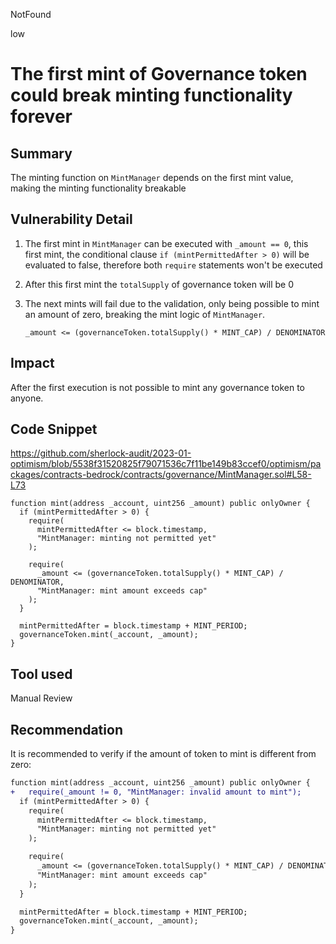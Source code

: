 NotFound

low

# The first mint of Governance token could break minting functionality forever

## Summary

The minting function on `MintManager` depends on the first mint value, making the minting functionality breakable

## Vulnerability Detail

1. The first mint in `MintManager` can be executed with `_amount == 0`, this first mint, the conditional clause `if (mintPermittedAfter > 0)` will be evaluated to false, therefore both `require` statements won't be executed
2. After this first mint the `totalSupply` of governance token will be 0
3. The next mints will fail due to the validation, only being possible to mint an amount of zero, breaking the mint logic of `MintManager`.
    
    `_amount <= (governanceToken.totalSupply() * MINT_CAP) / DENOMINATOR`
    

## Impact

After the first execution is not possible to mint any governance token to anyone.

## Code Snippet

https://github.com/sherlock-audit/2023-01-optimism/blob/5538f31520825f79071536c7f11be149b83ccef0/optimism/packages/contracts-bedrock/contracts/governance/MintManager.sol#L58-L73

```solidity
function mint(address _account, uint256 _amount) public onlyOwner {
  if (mintPermittedAfter > 0) {
    require(
      mintPermittedAfter <= block.timestamp,
      "MintManager: minting not permitted yet"
    );

    require(
      _amount <= (governanceToken.totalSupply() * MINT_CAP) / DENOMINATOR,
      "MintManager: mint amount exceeds cap"
    );
  }

  mintPermittedAfter = block.timestamp + MINT_PERIOD;
  governanceToken.mint(_account, _amount);
}
```

## Tool used

Manual Review

## Recommendation

It is recommended to verify if the amount of token to mint is different from zero:

```diff
function mint(address _account, uint256 _amount) public onlyOwner {
+	require(_amount != 0, "MintManager: invalid amount to mint");
  if (mintPermittedAfter > 0) {
    require(
      mintPermittedAfter <= block.timestamp,
      "MintManager: minting not permitted yet"
    );

    require(
      _amount <= (governanceToken.totalSupply() * MINT_CAP) / DENOMINATOR,
      "MintManager: mint amount exceeds cap"
    );
  }

  mintPermittedAfter = block.timestamp + MINT_PERIOD;
  governanceToken.mint(_account, _amount);
}
```